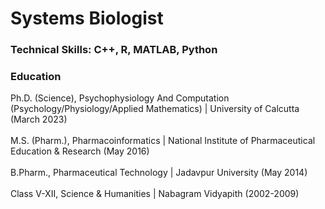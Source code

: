 # Systems Biologist

### Technical Skills: C++, R, MATLAB, Python

### Education
Ph.D. (Science), Psychophysiology And Computation (Psychology/Physiology/Applied Mathematics) | University of Calcutta (March 2023) <br><br>
M.S. (Pharm.), Pharmacoinformatics | National Institute of Pharmaceutical Education & Research (May 2016) <br><br>
B.Pharm., Pharmaceutical Technology | Jadavpur University (May 2014) <br><br>
Class V-XII, Science & Humanities | Nabagram Vidyapith (2002-2009) <br><br>
